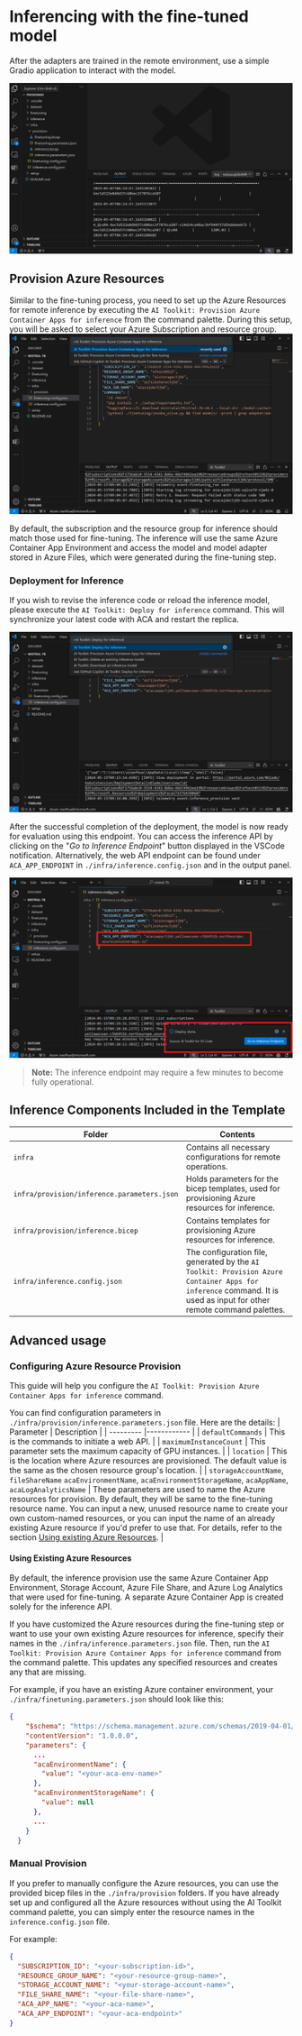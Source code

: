 # Inferencing with the fine-tuned model
After the adapters are trained in the remote environment, use a simple Gradio application to interact with the model.

![Fine-tune complete](Images/remote/log-finetuning-res.png)

## Provision Azure Resources
Similar to the fine-tuning process, you need to set up the Azure Resources for remote inference by executing the `AI Toolkit: Provision Azure Container Apps for inference` from the command palette. During this setup, you will be asked to select your Azure Subscription and resource group.  
![Provision Inference Resource](Images/remote/command-provision-inference.png)
   
By default, the subscription and the resource group for inference should match those used for fine-tuning. The inference will use the same Azure Container App Environment and access the model and model adapter stored in Azure Files, which were generated during the fine-tuning step. 

### Deployment for Inference  
If you wish to revise the inference code or reload the inference model, please execute the `AI Toolkit: Deploy for inference` command. This will synchronize your latest code with ACA and restart the replica.  

![Update code for inference](./Images/remote/command-deploy.png)

After the successful completion of the deployment, the model is now ready for evaluation using this endpoint.
You can access the inference API by clicking on the "*Go to Inference Endpoint*" button displayed in the VSCode notification. Alternatively, the web API endpoint can be found under `ACA_APP_ENDPOINT` in `./infra/inference.config.json` and in the output panel.

![App Endpoint](Images/remote/notification-deploy.png)

> **Note:** The inference endpoint may require a few minutes to become fully operational.

## Inference Components Included in the Template
 
| Folder | Contents |
| ------ |--------- |
| `infra` | Contains all necessary configurations for remote operations. |
| `infra/provision/inference.parameters.json` | Holds parameters for the bicep templates, used for provisioning Azure resources for inference. |
| `infra/provision/inference.bicep` | Contains templates for provisioning Azure resources for inference. |
| `infra/inference.config.json` |The configuration file, generated by the `AI Toolkit: Provision Azure Container Apps for inference` command. It is used as input for other remote command palettes. |

## Advanced usage
### Configuring Azure Resource Provision
This guide will help you configure the `AI Toolkit: Provision Azure Container Apps for inference` command.

You can find configuration parameters in `./infra/provision/inference.parameters.json` file. Here are the details:
| Parameter | Description |
| --------- |------------ |
| `defaultCommands` | This is the commands to initiate a web API. |
| `maximumInstanceCount` | This parameter sets the maximum capacity of GPU instances. |
| `location` | This is the location where Azure resources are provisioned. The default value is the same as the chosen resource group's location. |
| `storageAccountName`, `fileShareName` `acaEnvironmentName`, `acaEnvironmentStorageName`, `acaAppName`,  `acaLogAnalyticsName` | These parameters are used to name the Azure resources for provision. By default, they will be same to the fine-tuning resource name. You can input a new, unused resource name to create your own custom-named resources, or you can input the name of an already existing Azure resource if you'd prefer to use that. For details, refer to the section [Using existing Azure Resources](#using-existing-azure-resources). |

#### Using Existing Azure Resources
By default, the inference provision use the same Azure Container App Environment, Storage Account, Azure File Share, and Azure Log Analytics that were used for fine-tuning. A separate Azure Container App is created solely for the inference API. 

If you have customized the Azure resources during the fine-tuning step or want to use your own existing Azure resources for inference, specify their names in the `./infra/inference.parameters.json` file. Then, run the `AI Toolkit: Provision Azure Container Apps for inference` command from the command palette. This updates any specified resources and creates any that are missing.

For example, if you have an existing Azure container environment, your `./infra/finetuning.parameters.json` should look like this:

```json
{
    "$schema": "https://schema.management.azure.com/schemas/2019-04-01/deploymentParameters.json#",
    "contentVersion": "1.0.0.0",
    "parameters": {
      ...
      "acaEnvironmentName": {
        "value": "<your-aca-env-name>"
      },
      "acaEnvironmentStorageName": {
        "value": null
      },
      ...
    }
  }
```

### Manual Provision  
If you prefer to manually configure the Azure resources, you can use the provided bicep files in the `./infra/provision` folders. If you have already set up and configured all the Azure resources without using the AI Toolkit command palette, you can simply enter the resource names in the `inference.config.json` file.

For example:

```json
{
  "SUBSCRIPTION_ID": "<your-subscription-id>",
  "RESOURCE_GROUP_NAME": "<your-resource-group-name>",
  "STORAGE_ACCOUNT_NAME": "<your-storage-account-name>",
  "FILE_SHARE_NAME": "<your-file-share-name>",
  "ACA_APP_NAME": "<your-aca-name>",
  "ACA_APP_ENDPOINT": "<your-aca-endpoint>"
}
```

